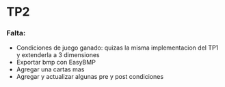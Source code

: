 # TP2

### Falta:
- Condiciones de juego ganado: quizas la misma implementacion del TP1 y extenderla a 3 dimensiones 
- Exportar bmp con EasyBMP 
- Agregar una cartas mas 
- Agregar y actualizar algunas pre y post condiciones 
